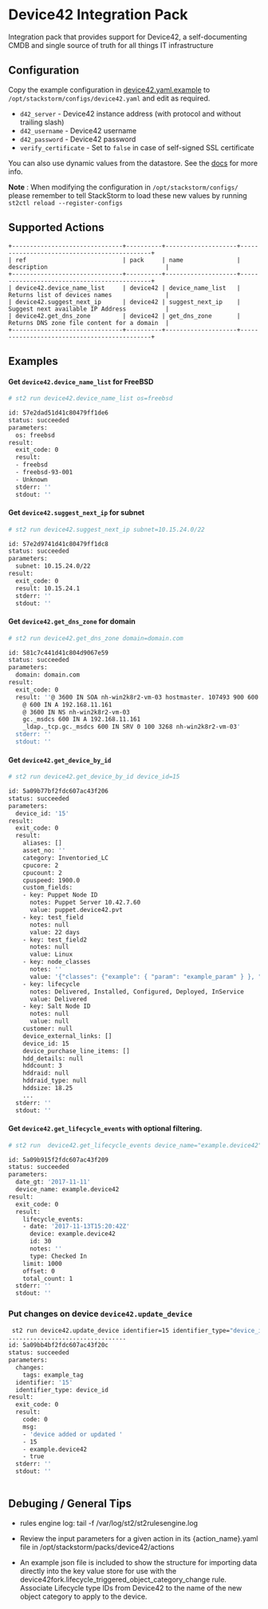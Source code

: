 # Device42 Integration Pack

Integration pack that provides support for Device42, a self-documenting CMDB and single source of truth for all things
IT infrastructure

## Configuration

Copy the example configuration in [device42.yaml.example](./device42.yaml.example)
to `/opt/stackstorm/configs/device42.yaml` and edit as required.

* `d42_server` - Device42 instance address (with protocol and without trailing slash)
* `d42_username` - Device42 username
* `d42_password` - Device42 password
* `verify_certificate` - Set to `false` in case of self-signed SSL certificate

You can also use dynamic values from the datastore. See the
[docs](https://docs.stackstorm.com/reference/pack_configs.html) for more info.

**Note** : When modifying the configuration in `/opt/stackstorm/configs/` please
           remember to tell StackStorm to load these new values by running
           `st2ctl reload --register-configs`

## Supported Actions
```
+-------------------------------+----------+--------------------+---------------------------------------------+
| ref                           | pack     | name               | description                                 |
+-------------------------------+----------+--------------------+---------------------------------------------+
| device42.device_name_list     | device42 | device_name_list   | Returns list of devices names               |
| device42.suggest_next_ip      | device42 | suggest_next_ip    | Suggest next available IP Address           |
| device42.get_dns_zone         | device42 | get_dns_zone       | Returns DNS zone file content for a domain  |
+-------------------------------+----------+--------------------+---------------------------------------------+
```

## Examples

#### Get `device42.device_name_list` for FreeBSD
```sh
# st2 run device42.device_name_list os=freebsd

id: 57e2dad51d41c80479ff1de6
status: succeeded
parameters:
  os: freebsd
result:
  exit_code: 0
  result:
  - freebsd
  - freebsd-93-001
  - Unknown
  stderr: ''
  stdout: ''
```

#### Get `device42.suggest_next_ip` for subnet
```sh
# st2 run device42.suggest_next_ip subnet=10.15.24.0/22

id: 57e2d9741d41c80479ff1dc8
status: succeeded
parameters:
  subnet: 10.15.24.0/22
result:
  exit_code: 0
  result: 10.15.24.1
  stderr: ''
  stdout: ''
```

#### Get `device42.get_dns_zone` for domain
```sh
# st2 run device42.get_dns_zone domain=domain.com

id: 581c7c441d41c804d9067e59
status: succeeded
parameters:
  domain: domain.com
result:
  exit_code: 0
  result: ''@ 3600 IN SOA nh-win2k8r2-vm-03 hostmaster. 107493 900 600 86400 3600       
    @ 600 IN A 192.168.11.161       
    @ 3600 IN NS nh-win2k8r2-vm-03            
    gc._msdcs 600 IN A 192.168.11.161                  
    _ldap._tcp.gc._msdcs 600 IN SRV 0 100 3268 nh-win2k8r2-vm-03'
  stderr: ''
  stdout: ''
```

#### Get `device42.get_device_by_id`  
```sh 
# st2 run device42.get_device_by_id device_id=15 

id: 5a09b77bf2fdc607ac43f206
status: succeeded
parameters: 
  device_id: '15'
result: 
  exit_code: 0
  result:
    aliases: []
    asset_no: ''
    category: Inventoried_LC
    cpucore: 2
    cpucount: 2
    cpuspeed: 1900.0
    custom_fields:
    - key: Puppet Node ID
      notes: Puppet Server 10.42.7.60
      value: puppet.device42.pvt
    - key: test_field
      notes: null
      value: 22 days
    - key: test_field2
      notes: null
      value: Linux
    - key: node_classes
      notes: ''
      value: '{"classes": {"example": { "param": "example_param" } }, "environment": "production" }'
    - key: lifecycle
      notes: Delivered, Installed, Configured, Deployed, InService
      value: Delivered
    - key: Salt Node ID
      notes: null
      value: null
    customer: null
    device_external_links: []
    device_id: 15
    device_purchase_line_items: []
    hdd_details: null
    hddcount: 3
    hddraid: null
    hddraid_type: null
    hddsize: 18.25
    ...
  stderr: ''
  stdout: ''
```

#### Get `device42.get_lifecycle_events` with optional filtering. 
```sh
# st2 run  device42.get_lifecycle_events device_name="example.device42" date_gt="2017-11-11"  

id: 5a09b915f2fdc607ac43f209
status: succeeded
parameters: 
  date_gt: '2017-11-11'
  device_name: example.device42
result: 
  exit_code: 0
  result:
    lifecycle_events:
    - date: '2017-11-13T15:20:42Z'
      device: example.device42
      id: 30
      notes: ''
      type: Checked In
    limit: 1000
    offset: 0
    total_count: 1
  stderr: ''
  stdout: ''
```

### Put changes on device `device42.update_device` 
```sh
 st2 run device42.update_device identifier=15 identifier_type="device_id" changes='{"tags":"example_tag"}'
.................................
id: 5a09bb4bf2fdc607ac43f20c
status: succeeded
parameters: 
  changes:
    tags: example_tag
  identifier: '15'
  identifier_type: device_id
result: 
  exit_code: 0
  result:
    code: 0
    msg:
    - 'device added or updated '
    - 15
    - example.device42
    - true
  stderr: ''
  stdout: ''
  

```

## Debuging / General Tips 

- rules engine log: tail -f /var/log/st2/st2rulesengine.log

- Review the input parameters for a given action in its {action_name}.yaml file in /opt/stackstorm/packs/device42/actions

- An example json file is included to show the structure for importing data directly into the key value store for use with the device42fork.lifecycle_triggered_object_category_change rule. Associate Lifecycle type IDs from Device42 to the name of the new object category to apply to the device.    
